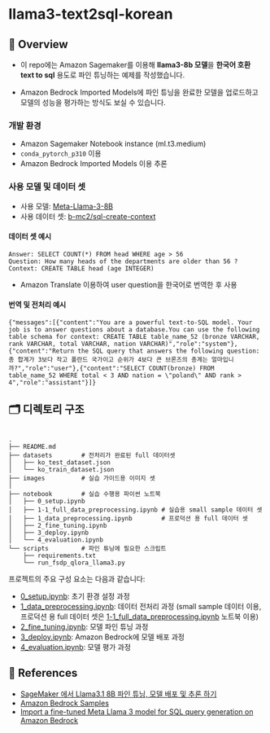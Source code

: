 # llama3-text2sql-korean

## 🔭 Overview

- 이 repo에는 Amazon Sagemaker를 이용해 **llama3-8b 모델**을 **한국어 호환 text to sql** 용도로 파인 튜닝하는 예제를 작성했습니다.

- Amazon Bedrock Imported Models에 파인 튜닝을 완료한 모델을 업로드하고 모델의 성능을 평가하는 방식도 보실 수 있습니다.

### 개발 환경

- Amazon Sagemaker Notebook instance (ml.t3.medium)
- `conda_pytorch_p310` 이용
- Amazon Bedrock Imported Models 이용 추론

### 사용 모델 및 데이터 셋

- 사용 모델: [Meta-Llama-3-8B](https://huggingface.co/meta-llama/Meta-Llama-3-8B)
- 사용 데이터 셋: [b-mc2/sql-create-context](https://huggingface.co/datasets/b-mc2/sql-create-context)

#### 데이터 셋 예시

```
Answer: SELECT COUNT(*) FROM head WHERE age > 56
Question: How many heads of the departments are older than 56 ?
Context: CREATE TABLE head (age INTEGER)
```

- Amazon Translate 이용하여 user question을 한국어로 번역한 후 사용

#### 번역 및 전처리 예시

```
{"messages":[{"content":"You are a powerful text-to-SQL model. Your job is to answer questions about a database.You can use the following table schema for context: CREATE TABLE table_name_52 (bronze VARCHAR, rank VARCHAR, total VARCHAR, nation VARCHAR)","role":"system"},{"content":"Return the SQL query that answers the following question: 총 합계가 3보다 작고 폴란드 국가이고 순위가 4보다 큰 브론즈의 총계는 얼마입니까?","role":"user"},{"content":"SELECT COUNT(bronze) FROM table_name_52 WHERE total < 3 AND nation = \"poland\" AND rank > 4","role":"assistant"}]}

```

## 🗂️ 디렉토리 구조

```text

.
├── README.md
├── datasets        # 전처리가 완료된 full 데이터셋
│   ├── ko_test_dataset.json
│   └── ko_train_dataset.json
├── images          # 실습 가이드용 이미지 셋
│
├── notebook        # 실습 수행용 파이썬 노트북
│   ├── 0_setup.ipynb
│   ├── 1-1_full_data_preprocessing.ipynb # 실습용 small sample 데이터 셋
│   ├── 1_data_preprocessing.ipynb        # 프로덕션 용 full 데이터 셋
│   ├── 2_fine_tuning.ipynb
│   ├── 3_deploy.ipynb
│   └── 4_evaluation.ipynb
└── scripts         # 파인 튜닝에 필요한 스크립트
    ├── requirements.txt
    └── run_fsdp_qlora_llama3.py

```

프로젝트의 주요 구성 요소는 다음과 같습니다:

- [0_setup.ipynb](notebook/0_setup.ipynb): 초기 환경 설정 과정
- [1_data_preprocessing.ipynb](notebook/1_data_preprocessing.ipynb): 데이터 전처리 과정 (small sample 데이터 이용, 프로덕션 용 full 데이터 셋은 [1-1_full_data_preprocessing.ipynb](notebook/1-1_full_data_preprocessing.ipynb) 노트북 이용)
- [2_fine_tuning.ipynb](notebook/2_fine_tuning.ipynb): 모델 파인 튜닝 과정
- [3_deploy.ipynb](notebook/3_deploy.ipynb): Amazon Bedrock에 모델 배포 과정
- [4_evaluation.ipynb](notebook/4_evaluation.ipynb): 모델 평가 과정

## 📝 References

- [SageMaker 에서 Llama3.1 8B 파인 튜닝, 모델 배포 및 추론 하기](https://github.com/aws-samples/aws-ai-ml-workshop-kr/tree/master/genai/aws-gen-ai-kr/30_fine_tune/03-fine-tune-llama3/llama3-1)
- [Amazon Bedrock Samples](https://github.com/aws-samples/amazon-bedrock-samples/blob/main/custom_models/import_models/llama-3/customized-text-to-sql-model.ipynb)
- [Import a fine-tuned Meta Llama 3 model for SQL query generation on Amazon Bedrock](https://aws.amazon.com/blogs/machine-learning/import-a-fine-tuned-meta-llama-3-model-for-sql-query-generation-on-amazon-bedrock/)
